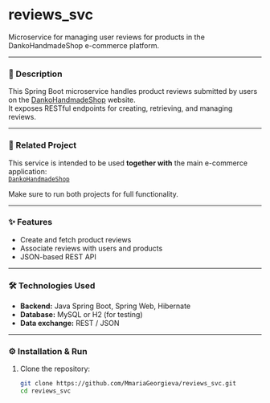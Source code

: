 # reviews_svc

Microservice for managing user reviews for products in the DankoHandmadeShop e-commerce platform.

---

### 📄 Description

This Spring Boot microservice handles product reviews submitted by users on the [DankoHandmadeShop](https://github.com/MmariaGeorgieva/DankoHandmadeShop) website.  
It exposes RESTful endpoints for creating, retrieving, and managing reviews.

---

### 🔗 Related Project

This service is intended to be used **together with** the main e-commerce application:  
[`DankoHandmadeShop`](https://github.com/MmariaGeorgieva/DankoHandmadeShop)

Make sure to run both projects for full functionality.

---

### ✨ Features

- Create and fetch product reviews  
- Associate reviews with users and products  
- JSON-based REST API  

---

### 🛠 Technologies Used

- **Backend:** Java Spring Boot, Spring Web, Hibernate  
- **Database:** MySQL or H2 (for testing)  
- **Data exchange:** REST / JSON  

---

### ⚙️ Installation & Run

1. Clone the repository:
   ```bash
   git clone https://github.com/MmariaGeorgieva/reviews_svc.git
   cd reviews_svc
